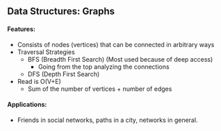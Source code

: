 ## Data Structures: Graphs

#### Features:
- Consists of nodes (vertices) that can be connected in arbitrary ways
- Traversal Strategies
  - BFS (Breadth First Search) (Most used because of deep access)
    - Going from the top analyzing the connections
  - DFS (Depth First Search)
- Read is O(V+E)
  - Sum of the number of vertices + number of edges

#### Applications:
 - Friends in social networks, paths in a city, networks in general.

